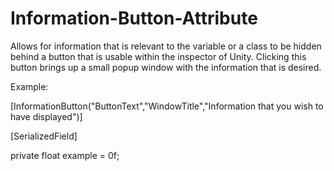 # Information-Button-Attribute
Allows for information that is relevant to the variable or a class to be hidden behind a button that is usable within the inspector of Unity. Clicking this button brings up a small popup window with the information that is desired.


Example:

[InformationButton("ButtonText","WindowTitle","Information that you wish to have displayed")]

[SerializedField]

private float example = 0f;

